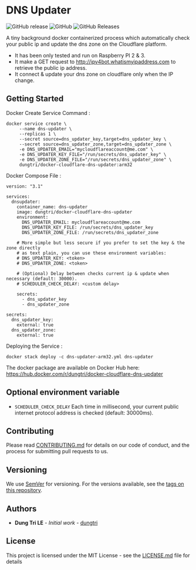 # DNS Updater

![GitHub release](https://img.shields.io/github/release/dungtri/docker-cloudflare-dns-updater.svg)
![GitHub](https://img.shields.io/github/license/dungtri/docker-cloudflare-dns-updater.svg)
![GitHub Releases](https://img.shields.io/github/downloads/dungtri/docker-cloudflare-dns-updater/v1.0.0/total.svg)


A tiny background docker containerized process which automatically check your public ip and update the dns zone on the Cloudflare platform.

- It has been only tested and run on Raspberry PI 2 & 3.
- It make a GET request to http://ipv4bot.whatismyipaddress.com to retrieve the public ip address.
- It connect & update your dns zone on cloudflare only when the IP change.

## Getting Started

Docker Create Service Command :

```
docker service create \
     --name dns-updater \
     --replicas 1 \
     --secret source=dns_updater_key,target=dns_updater_key \
     --secret source=dns_updater_zone,target=dns_updater_zone \
     -e DNS_UPDATER_EMAIL="mycloudflareaccount@me.com" \
     -e DNS_UPDATER_KEY_FILE="/run/secrets/dns_updater_key" \
     -e DNS_UPDATER_ZONE_FILE="/run/secrets/dns_updater_zone" \
     dungtri/docker-cloudflare-dns-updater:arm32
```

Docker Compose File :

```
version: "3.1"

services:
  dnsupdater:
    container_name: dns-updater
    image: dungtri/docker-cloudflare-dns-updater
    environment:
      DNS_UPDATER_EMAIL: mycloudflareaccount@me.com
      DNS_UPDATER_KEY_FILE: /run/secrets/dns_updater_key
      DNS_UPDATER_ZONE_FILE: /run/secrets/dns_updater_zone
    
    # More simple but less secure if you prefer to set the key & the zone directly 
    # as text plain, you can use these environment variables:
    # DNS_UPDATER_KEY: <token>
    # DNS_UPDATER_ZONE: <token>
    
    # (Optional) Delay between checks current ip & update when necessary (default: 30000).
    # SCHEDULER_CHECK_DELAY: <custom delay>

    secrets:
      - dns_updater_key
      - dns_updater_zone

secrets:
  dns_updater_key:
    external: true
  dns_updater_zone:
    external: true
```

Deploying the Service :

```
docker stack deploy -c dns-updater-arm32.yml dns-updater
```

The docker package are available on Docker Hub here: https://hub.docker.com/r/dungtri/docker-cloudflare-dns-updater

## Optional environment variable

* `SCHEDULER_CHECK_DELAY` Each time in millisecond, your current public internet protocol address is checked (default: 30000ms).

## Contributing

Please read [CONTRIBUTING.md](CONTRIBUTING.md) for details on our code of conduct, and the process for submitting pull requests to us.

## Versioning

We use [SemVer](http://semver.org/) for versioning. For the versions available, see the [tags on this repository](https://github.com/dungtri/docker-cloudflare-dns-updater/tags). 

## Authors

* **Dung Tri LE** - *Initial work* - [dungtri](https://github.com/dungtri)

## License

This project is licensed under the MIT License - see the [LICENSE.md](LICENSE.md) file for details
